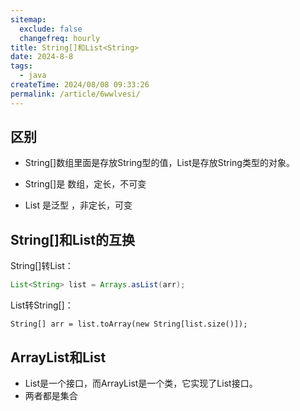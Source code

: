 ```yaml
---
sitemap:
  exclude: false
  changefreq: hourly
title: String[]和List<String>
date: 2024-8-8
tags:
  - java
createTime: 2024/08/08 09:33:26
permalink: /article/6wwlvesi/
---
```


## 区别

* String[]数组里面是存放String型的值，List<String>是存放String类型的对象。

* String[]是 数组，定长，不可变
* List<String> 是泛型 ，非定长，可变

## String[]和List的互换

String[]转List：

```java
List<String> list = Arrays.asList(arr);
```


List转String[]：

```
String[] arr = list.toArray(new String[list.size()]);
```

## ArrayList和List

* List是一个接口，而ArrayList是一个类，它实现了List接口。
* 两者都是集合



